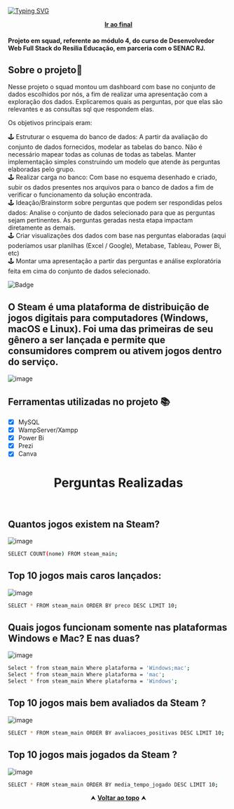 [![Typing SVG](https://readme-typing-svg.herokuapp.com/?color=0000ff&size=40&center=true&vCenter=true&width=1000&lines=+DASHBOARD+-+BANCO+DE+DADOS+DA+STEAM)](https://git.io/typing-svg)


 <div align="center" id="inicio">
  &nbsp;<a href="#fim"><strong>Ir ao final</strong></a>&nbsp;
</div>
<h4><strong>Projeto em squad, referente ao módulo 4, do curso de <strong>Desenvolvedor Web Full Stack</strong> do Resilia Educação, em parceria com o SENAC RJ.</strong></h4>



<h2 id="sobre">Sobre o projeto🔎</h2>
Nesse projeto o squad montou
um dashboard com base no conjunto de dados
escolhidos por nós, a fim de realizar uma
apresentação com a exploração dos dados. Explicaremos quais as perguntas, por que elas são relevantes e as consultas sql que respondem elas.</p>
  <p> Os objetivos principais eram: </p>
  
  🕹️ Estruturar o esquema do banco de dados: A partir da avaliação do conjunto de dados fornecidos, modelar as tabelas do banco. Não é necessário mapear todas as colunas de todas as tabelas. Manter implementação simples construindo um modelo que atende às perguntas elaboradas pelo grupo.<br>
  🕹️ Realizar carga no banco: Com base no esquema desenhado e criado, subir os dados presentes nos arquivos para o banco de dados a fim de verificar o funcionamento da solução encontrada.<br>
  🕹️ Ideação/Brainstorm sobre perguntas que podem ser respondidas pelos dados: Analise o conjunto de dados selecionado para que as perguntas sejam pertinentes. As perguntas geradas nesta etapa impactam diretamente as demais.<br>
  🕹️ Criar visualizações dos dados com base nas perguntas elaboradas (aqui poderíamos usar planilhas (Excel / Google), Metabase, Tableau, Power Bi, etc)<br>
  🕹️ Montar uma apresentação a partir das perguntas e análise exploratória feita em cima do conjunto de dados selecionado.
 
 ![Badge](https://img.shields.io/website?down_message=em%20andamento&label=STATUS&style=for-the-badge&up_message=conclu%C3%ADdo&url=https%3A%2F%2Fytallobruno.github.io%2FProjetoFinalModulo2%2F)
 
 
 <h2 id="linguagens">O Steam é uma plataforma de distribuição de jogos digitais para computadores (Windows, macOS e Linux). Foi uma das primeiras de seu gênero a ser lançada e permite que consumidores comprem ou ativem jogos dentro do serviço.</h2>

![image](https://user-images.githubusercontent.com/112560788/212596140-4c7d584f-5bbf-4b5e-8664-a4c83c774664.png)

 <h2 id="linguagens">Ferramentas utilizadas no projeto 📚</h2>

  - [x] MySQL
  - [x] WampServer/Xampp
  - [x] Power Bi
  - [x] Prezi
  - [x] Canva

<h1  align="center">Perguntas Realizadas</h1>
<br>

## Quantos jogos existem na Steam?
![image](https://user-images.githubusercontent.com/112560788/212587183-67a8980e-bf32-4ed2-9cc8-d1ea3611a316.png)
```sh
SELECT COUNT(nome) FROM steam_main;

```

## Top 10 jogos mais caros lançados:
![image](https://user-images.githubusercontent.com/112560788/212586816-a36e4133-dac0-428b-aafb-0a273c5748fe.png)

```sh
SELECT * FROM steam_main ORDER BY preco DESC LIMIT 10;
```

## Quais jogos funcionam somente nas plataformas Windows e Mac? E nas duas?
![image](https://user-images.githubusercontent.com/112560788/212587919-71f917cf-b460-4a28-81c5-d712df9f4a02.png)

```sh
Select * from steam_main Where plataforma = 'Windows;mac';
Select * from steam_main Where plataforma = 'mac';
Select * from steam_main Where plataforma = 'Windows';
```
## Top 10 jogos mais bem avaliados da Steam ?
![image](https://user-images.githubusercontent.com/112560788/212587333-61417863-f439-4176-8e67-53b1918dce6d.png)
```sh
SELECT * FROM steam_main ORDER BY avaliacoes_positivas DESC LIMIT 10;
```

## Top 10 jogos mais jogados da Steam ?
![image](https://user-images.githubusercontent.com/112560788/212588155-ab71790d-47cd-4898-8a77-303f55a3bd02.png)

```sh
SELECT * FROM steam_main ORDER BY media_tempo_jogado DESC LIMIT 10;
```

<div align="center" id="fim">
  &#11165;&nbsp;<a href="#inicio"><strong>Voltar ao topo</strong></a>&nbsp;&#11165;
</div>

